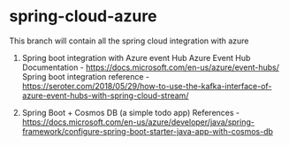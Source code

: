 # spring-cloud-azure

This branch will contain all the spring cloud integration with azure

1. Spring boot integration with Azure event Hub
    Azure Event Hub Documentation - https://docs.microsoft.com/en-us/azure/event-hubs/
    Spring boot integration reference - https://seroter.com/2018/05/29/how-to-use-the-kafka-interface-of-azure-event-hubs-with-spring-cloud-stream/

2. Spring Boot + Cosmos DB (a simple todo app)
   References - https://docs.microsoft.com/en-us/azure/developer/java/spring-framework/configure-spring-boot-starter-java-app-with-cosmos-db
